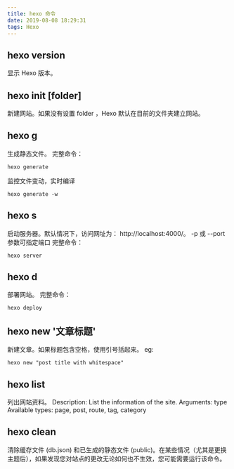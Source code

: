 ```yaml
---
title: hexo 命令
date: 2019-08-08 18:29:31
tags: Hexo
---
```


## hexo version
显示 Hexo 版本。

## hexo init [folder]
新建网站。如果没有设置 folder ，Hexo 默认在目前的文件夹建立网站。

## hexo g
生成静态文件。
完整命令：
```
hexo generate
```
监控文件变动，实时编译
```
hexo generate -w
```
	
## hexo s
启动服务器。默认情况下，访问网址为： http://localhost:4000/。
-p 或 --port 参数可指定端口
完整命令：
```
hexo server
```

## hexo d
部署网站。
完整命令：
```
hexo deploy
```

## hexo new '文章标题'
新建文章。如果标题包含空格，使用引号括起来。
eg:
```
hexo new "post title with whitespace"
```

## hexo list <type>
列出网站资料。
Description:
List the information of the site.
Arguments:
  type  Available types: page, post, route, tag, category

## hexo clean
清除缓存文件 (db.json) 和已生成的静态文件 (public)。在某些情况（尤其是更换主题后），如果发现您对站点的更改无论如何也不生效，您可能需要运行该命令。